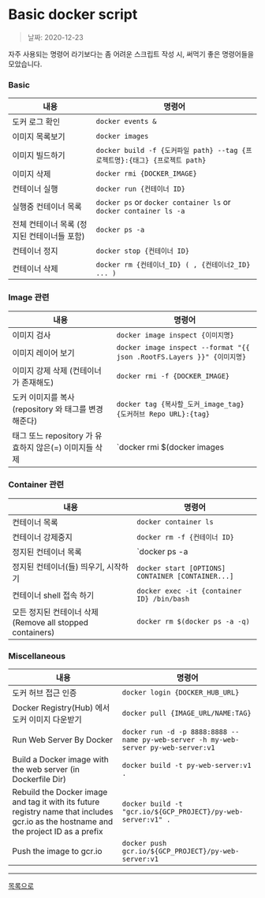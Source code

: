 
# Basic docker script

> 날짜: 2020-12-23

자주 사용되는 명령어 라기보다는 좀 어려운 스크립트 작성 시, 써먹기 좋은 명령어들을 모았습니다.


### Basic

내용 | 명령어
--- | ---
도커 로그 확인 | `docker events &`
이미지 목록보기 | `docker images`
이미지 빌드하기 | `docker build -f {도커파일 path} --tag {프로젝트명}:{태그} {프로젝트 path}`
이미지 삭제 | `docker rmi {DOCKER_IMAGE}`
컨테이너 실행 | `docker run {컨테이너 ID}`
실행중 컨테이너 목록 | `docker ps` or `docker container ls` or `docker container ls -a`
전체 컨테이너 목록 (정지된 컨테이너들 포함) | `docker ps -a`
컨테이너 정지 | `docker stop {컨테이너 ID}`
컨테이너 삭제 | `docker rm {컨테이너_ID} ( , {컨테이너2_ID} ... )`


### Image 관련

내용 | 명령어
--- | ---
이미지 검사 | `docker image inspect {이미지명}`
이미지 레이어 보기 | `docker image inspect --format "{{ json .RootFS.Layers }}" {이미지명}`
이미지 강제 삭제 (컨테이너가 존재해도) | `docker rmi -f {DOCKER_IMAGE}`
도커 이미지를 복사 (repository 와 태그를 변경해준다) | `docker tag {복사할_도커_image_tag} {도커허브 Repo URL}:{tag}`
태그 또느 repository 가 유효하지 않은(=<none>) 이미지들 삭제 | `docker rmi $(docker images | grep "^<none>" | awk "{print $3}")`

### Container 관련

내용 | 명령어
--- | ---
컨테이너 목록 | `docker container ls`
컨테이너 강제중지 | `docker rm -f {컨테이너 ID}`
정지된 컨테이너 목록 | `docker ps -a | grep Exit`
정지된 컨테이너(들) 띄우기, 시작하기 | `docker start [OPTIONS] CONTAINER [CONTAINER...]`
컨테이너 shell 접속 하기 | `docker exec -it {container ID} /bin/bash`
모든 정지된 컨테이너 삭제 (Remove all stopped containers) | `docker rm $(docker ps -a -q)`

### Miscellaneous

내용 | 명령어
--- | ---
도커 허브 접근 인증 | `docker login {DOCKER_HUB_URL}`
Docker Registry(Hub) 에서 도커 이미지 다운받기 | `docker pull {IMAGE_URL/NAME:TAG}`
Run Web Server By Docker | `docker run -d -p 8888:8888 --name py-web-server -h my-web-server py-web-server:v1`
Build a Docker image with the web server (in Dockerfile Dir) | `docker build -t py-web-server:v1 .`
Rebuild the Docker image and tag it with its future registry name that includes gcr.io as the hostname and the project ID as a prefix | `docker build -t "gcr.io/${GCP_PROJECT}/py-web-server:v1" .`
Push the image to gcr.io| `docker push gcr.io/${GCP_PROJECT}/py-web-server:v1`

---

[목록으로](https://github.com/Shiwoo-Park/blog/tree/master/kor)
